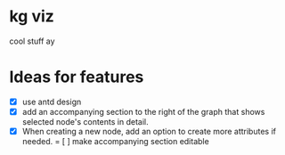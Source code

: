 # kg viz

cool stuff ay

# Ideas for features

- [x] use antd design
- [x] add an accompanying section to the right of the graph that shows selected node's contents in detail.
- [x] When creating a new node, add an option to create more attributes if needed.
= [ ] make accompanying section editable
